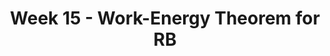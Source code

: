 ---
title: Week 15 - Work-Energy Theorem for RB
contents:
  - date: 2025-04-21
    items:
      - type: lecture
        topics:
          - No Class

  - date: 2025-04-23
    items:
      - type: lecture
        topics:
          - Work-Energy Theorem for RB
      - type: problem_set
        title: Set 22 - Work-Energy Theorem for RB
        description: Work-Energy Theorem for RB
        link: "https://drive.google.com/file/d/1KpQ6sQ7p7xIcSjHCd8yObJM8xBF1IQub/view?usp=sharing"

  - date: 2025-04-25
    items:
      - type: lecture
        topics:
          - Set 22 Exercises
      - type: exercise

---